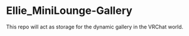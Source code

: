 # Ellie_MiniLounge-Gallery

This repo will act as storage for the dynamic gallery in the VRChat world.
